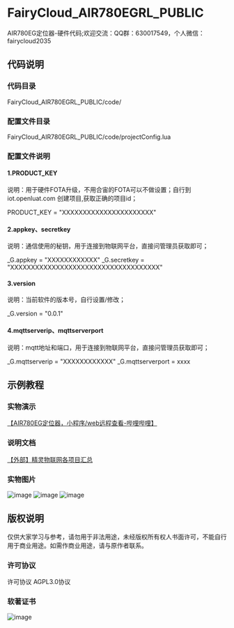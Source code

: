 # FairyCloud_AIR780EGRL_PUBLIC
AIR780EG定位器-硬件代码;欢迎交流：QQ群：630017549，个人微信：fairycloud2035

## 代码说明
### 代码目录
FairyCloud_AIR780EGRL_PUBLIC/code/


### 配置文件目录
FairyCloud_AIR780EGRL_PUBLIC/code/projectConfig.lua


### 配置文件说明
#### 1.PRODUCT_KEY
说明：用于硬件FOTA升级，不用合宙的FOTA可以不做设置；自行到 iot.openluat.com 创建项目,获取正确的项目id；

PRODUCT_KEY = "XXXXXXXXXXXXXXXXXXXXXX"


#### 2.appkey、secretkey
说明：通信使用的秘钥，用于连接到物联网平台，直接问管理员获取即可；

_G.appkey = "XXXXXXXXXXXX"
_G.secretkey = "XXXXXXXXXXXXXXXXXXXXXXXXXXXXXXXXXXXX"


#### 3.version
说明：当前软件的版本号，自行设置/修改；

_G.version = "0.0.1"


#### 4.mqttserverip、mqttserverport
说明：mqtt地址和端口，用于连接到物联网平台，直接问管理员获取即可；

_G.mqttserverip = "XXXXXXXXXXXX"
_G.mqttserverport = xxxx



## 示例教程

### 实物演示
[【AIR780EG定位器，小程序/web远程查看-哔哩哔哩】](https://b23.tv/LC0sZ2T)

### 说明文档
[【外部】精灵物联网各项目汇总](https://gv9jqt8gpcb.feishu.cn/docx/DAJGdExvZoZBA3xuAogc53ohnxg?from=from_copylink)

### 实物图片
![image](https://github.com/fairycloudpublic/FairyCloud_AIR780EGRL_PUBLIC/blob/main/photo1.png)
![image](https://github.com/fairycloudpublic/FairyCloud_AIR780EGRL_PUBLIC/blob/main/photo2.png)
![image](https://github.com/fairycloudpublic/FairyCloud_AIR780EGRL_PUBLIC/blob/main/photo3.png)


## 版权说明
仅供大家学习与参考，请勿用于非法用途，未经版权所有权人书面许可，不能自行用于商业用途。如需作商业用途，请与原作者联系。

### 许可协议
许可协议 AGPL3.0协议

### 软著证书
![image](https://github.com/fairycloudpublic/FairyCloud_AIR780EGRL_PUBLIC/blob/main/%E7%B2%BE%E7%81%B5%E7%89%A9%E8%81%94%E7%BD%91%E5%B9%B3%E5%8F%B0%E7%89%88%E6%9D%83.png)
